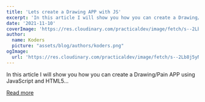 ```yaml
---
title: 'Lets create a Drawing APP with JS'
excerpt: 'In this article I will show you how you can create a Drawing/Pain APP using JavaScript and HTML5...'
date: '2021-11-10'
coverImage: 'https://res.cloudinary.com/practicaldev/image/fetch/s--2Lb8j5yN--/c_imagga_scale,f_auto,fl_progressive,h_420,q_auto,w_1000/https://dev-to-uploads.s3.amazonaws.com/uploads/articles/q379zva250un9ue9qdno.png'
author:
  name: Koders
  picture: "assets/blog/authors/koders.png"
ogImage:
  url: 'https://res.cloudinary.com/practicaldev/image/fetch/s--2Lb8j5yN--/c_imagga_scale,f_auto,fl_progressive,h_420,q_auto,w_1000/https://dev-to-uploads.s3.amazonaws.com/uploads/articles/q379zva250un9ue9qdno.png'
---
```


In this article I will show you how you can create a Drawing/Pain APP using JavaScript and HTML5...

[Read more](https://dev.to/0shuvo0/lets-create-a-drawing-app-with-js-4ej3)
